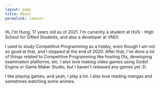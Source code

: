 ```yaml
---
layout: page
title: About
permalink: /about/
---
```


Hi, I'm Hung, 17 years old as of 2021. I'm currently a student at HUS - High School for Gifted Students, and also a developer at VNOI.

I used to study Competitive Programming as a hobby, even though I am not so good at that, and I stopped at the end of 2020.
After that, I've done a lot of things related to Competitive Programming like hosting OIs, developing examination platforms,
etc. I also love making video games using Godot Engine or Game Maker Studio, but I haven't released any games yet :D.

I like playing games, and yeah, I play a lot. I also love reading mangas and sometimes watching some animes.
